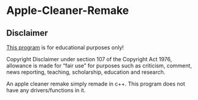 # Apple-Cleaner-Remake

## Disclaimer
[This program](https://github.com/whytagged/Apple-Cleaner-Remake) is for educational purposes only!

Copyright Disclaimer under section 107 of the Copyright Act 1976, allowance is made for “fair use” for purposes such as criticism, comment, news reporting, teaching, scholarship, education and research.

An apple cleaner remake simply remade in c++. This program does not have any drivers/functions in it.
